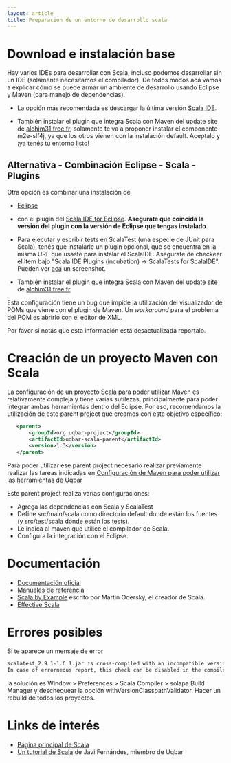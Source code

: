 ```yaml
---
layout: article
title: Preparacion de un entorno de desarrollo scala
---
```


# Download e instalación base

Hay varios IDEs para desarrollar con Scala, incluso podemos desarrollar sin un IDE (solamente necesitamos el compilador). De todos modos acá vamos a explicar cómo se puede armar un ambiente de desarrollo usando Eclipse y Maven (para manejo de dependencias).

- La opción más recomendada es descargar la última versión [Scala IDE](http://scala-ide.org/download/sdk.html).

-   También instalar el plugin que integra Scala con Maven del update site de [alchim31.free.fr](http://alchim31.free.fr/m2e-scala/update-site), solamente te va a proponer instalar el componente m2e-slf4j, ya que los otros vienen con la instalación default. Aceptalo y ¡ya tenés tu entorno listo! 

## Alternativa - Combinación Eclipse - Scala - Plugins

Otra opción es combinar una instalación de

- [Eclipse](http://www.eclipse.org/downloads/) 

- con el plugin del [Scala IDE for Eclipse](http://scala-ide.org/download/current.html). **Asegurate que coincida la versión del plugin con la versión de Eclipse que tengas instalado.**  

- Para ejecutar y escribir tests en ScalaTest (una especie de JUnit para Scala), tenés que instalarle un plugin opcional, que se encuentra en la misma URL que usaste para instalar el ScalaIDE. Asegurate de checkear el item bajo "Scala IDE Plugins (incubation) -&gt; ScalaTests for ScalaIDE". Pueden ver [acá](http://www.scalatest.org/user_guide/using_scalatest_with_eclipse) un screenshot.

- También instalar el plugin que integra Scala con Maven del update site de [alchim31.free.fr](http://alchim31.free.fr/m2e-scala/update-site)

Esta configuración tiene un bug que impide la utilización del visualizador de POMs que viene con el plugin de Maven. Un *workaround* para el problema del POM es abrirlo con el editor de XML.

Por favor si notás que esta información está desactualizada reportalo.

# Creación de un proyecto Maven con Scala

La configuración de un proyecto Scala para poder utilizar Maven es relativamente compleja y tiene varias sutilezas, principalmente para poder integrar ambas herramientas dentro del Eclipse. Por eso, recomendamos la utilización de este parent project que creamos con este objetivo específico:

```xml
   <parent>
       <groupId>org.uqbar-project</groupId>
       <artifactId>uqbar-scala-parent</artifactId>
       <version>1.3</version>
   </parent>
```

Para poder utilizar ese parent project necesario realizar previamente realizar las tareas indicadas en [Configuración de Maven para poder utilizar las herramientas de Uqbar](configuracion-de-maven-para-poder-utilizar-las-herramientas-de-uqbar.html)

Este parent project realiza varias configuraciones:

- Agrega las dependencias con Scala y ScalaTest
- Define src/main/scala como directorio default donde están los fuentes (y src/test/scala donde están los tests).
- Le indica al maven que utilice el compilador de Scala.
- Configura la integración con el Eclipse.

# Documentación

- [Documentación oficial](http://www.scala-lang.org/node/197)
- [Manuales de referencia](http://www.scala-lang.org/node/198)
- [Scala by Example](http://www.scala-lang.org/docu/files/ScalaByExample.pdf#) escrito por Martin Odersky, el creador de Scala.
- [Effective Scala](http://twitter.github.io/effectivescala/)

# Errores posibles

Si te aparece un mensaje de error

```bash
scalatest_2.9.1-1.6.1.jar is cross-compiled with an incompatible version of Scala (2.9.1). 
In case of errorneous report, this check can be disabled in the compiler preference page.
```

la solución es Window &gt; Preferences &gt; Scala Compiler &gt; solapa Build Manager y deschequear la opción withVersionClasspathValidator. Hacer un rebuild de todos los proyectos.

# Links de interés

- [Página principal de Scala](http://www.scala-lang.org/)
- [Un tutorial de Scala](http://paco.uqbar-project.org/te/scala/introduccin-a-scala) de Javi Fernándes, miembro de Uqbar
